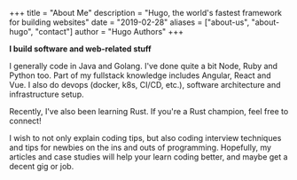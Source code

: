 +++
title = "About Me"
description = "Hugo, the world's fastest framework for building websites"
date = "2019-02-28"
aliases = ["about-us", "about-hugo", "contact"]
author = "Hugo Authors"
+++

**I build software and web-related stuff**

I generally code in Java and Golang. I've done quite a bit Node, Ruby and Python too. Part of my fullstack knowledge includes Angular, React and Vue. I also do devops (docker, k8s, CI/CD, etc.), software architecture and infrastructure setup.

Recently, I've also been learning Rust. If you're a Rust champion, feel free to connect! 

I wish to not only explain coding tips, but also coding interview techniques and tips for newbies on the ins and outs of programming. Hopefully, my articles and case studies will help your learn coding better, and maybe get a decent gig or job. 


